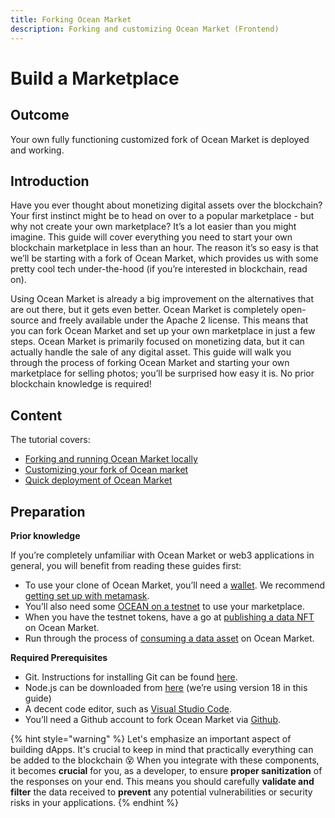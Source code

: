 ```yaml
---
title: Forking Ocean Market
description: Forking and customizing Ocean Market (Frontend)
---
```


# Build a Marketplace

## Outcome

Your own fully functioning customized fork of Ocean Market is deployed and working.

## Introduction

Have you ever thought about monetizing digital assets over the blockchain? Your first instinct might be to head on over to a popular marketplace - but why not create your own marketplace? It’s a lot easier than you might imagine. This guide will cover everything you need to start your own blockchain marketplace in less than an hour. The reason it’s so easy is that we’ll be starting with a fork of Ocean Market, which provides us with some pretty cool tech under-the-hood (if you’re interested in blockchain, read on).

Using Ocean Market is already a big improvement on the alternatives that are out there, but it gets even better. Ocean Market is completely open-source and freely available under the Apache 2 license. This means that you can fork Ocean Market and set up your own marketplace in just a few steps. Ocean Market is primarily focused on monetizing data, but it can actually handle the sale of any digital asset. This guide will walk you through the process of forking Ocean Market and starting your own marketplace for selling photos; you’ll be surprised how easy it is. No prior blockchain knowledge is required!

## Content

The tutorial covers:

* [Forking and running Ocean Market locally](forking-ocean-market.md)
* [Customizing your fork of Ocean market](customising-your-market.md)
* [Quick deployment of Ocean Market](deploying-market.md)

## Preparation

**Prior knowledge**

If you’re completely unfamiliar with Ocean Market or web3 applications in general, you will benefit from reading these guides first:

* To use your clone of Ocean Market, you’ll need a [wallet](../../discover/wallets/README.md). We recommend [getting set up with metamask](../../discover/wallets/metamask-setup.md).
* You’ll also need some [OCEAN on a testnet](../../discover/wallets-and-ocean.md) to use your marketplace.
* When you have the testnet tokens, have a go at [publishing a data NFT](../../user-guides/publish-data-nfts.md) on Ocean Market.
* Run through the process of [consuming a data asset](../../user-guides/buy-data-nfts.md) on Ocean Market.

**Required Prerequisites**

* Git. Instructions for installing Git can be found [here](https://git-scm.com/book/en/v2/Getting-Started-Installing-Git).
* Node.js can be downloaded from [here](https://nodejs.org/en/download/) (we’re using version 18 in this guide)
* A decent code editor, such as [Visual Studio Code](https://code.visualstudio.com/).
* You’ll need a Github account to fork Ocean Market via [Github](https://github.com/).

{% hint style="warning" %}
Let's emphasize an important aspect of building dApps. It's crucial to keep in mind that practically everything can be added to the blockchain 😵 When you integrate with these components, it becomes **crucial** for you, as a developer, to ensure **proper sanitization** of the responses on your end. This means you should carefully **validate and filter** the data received to **prevent** any potential vulnerabilities or security risks in your applications.
{% endhint %}
